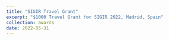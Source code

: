 ```yaml
---
title: "SIGIR Travel Grant"
excerpt: "$1000 Travel Grant for SIGIR 2022, Madrid, Spain"
collection: awards
date: 2022-05-31
---
```

